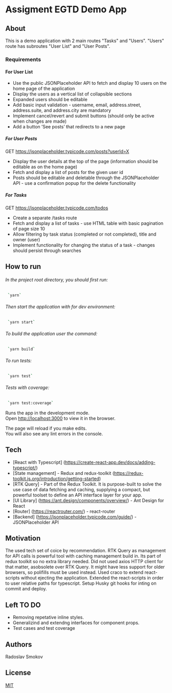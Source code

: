 # Assigment EGTD Demo App

## About

This is a demo application with 2 main routes "Tasks" and "Users". "Users" route has subroutes "User List" and "User Posts".

### Requirements

#### For User List
- Use the public JSONPlaceholder API to fetch and display 10 users on the home page of the application
- Display the users as a vertical list of collapsible sections
- Expanded users should be editable
- Add basic input validation - username, email, address.street, address.suite, and address.city are mandatory
- Implement cancel/revert and submit buttons (should only be active when changes are made)
- Add a button ’See posts’ that redirects to a new page

##### For User Posts

GET https://jsonplaceholder.typicode.com/posts?userId=X
- Display the user details at the top of the page (information should be editable as on the home page)
- Fetch and display a list of posts for the given user id
- Posts should be editable and deletable through the JSONPlaceholder API - use a confirmation popup for
the delete functionality

##### For Tasks

GET https://jsonplaceholder.typicode.com/todos
- Create a separate /tasks route
- Fetch and display a list of tasks - use HTML table with basic pagination of page size 10
- Allow filtering by task status (completed or not completed), title and owner (user)
- Implement functionality for changing the status of a task - changes should persist through searches

## How to run

###### In the project root directory, you should first run:

```bash
 `yarn`
```

###### Then start the application with for dev environment:

```bash
 `yarn start`
```

###### To build the application user the command:

```bash
 `yarn build`
```

###### To run tests:

```bash
 `yarn test`
```

###### Tests with coverage:

```bash
 `yarn test:coverage`
```

Runs the app in the development mode.\
Open [http://localhost:3000](http://localhost:3000) to view it in the browser.

The page will reload if you make edits.\
You will also see any lint errors in the console.


## Tech

- [React with Typescript] (https://create-react-app.dev/docs/adding-typescript/)
- [State management] - Redux and redux-toolkit (https://redux-toolkit.js.org/introduction/getting-started)
- [RTK Query] - Part of the Redux Toolkit. It is purpose-built to solve the use case of data fetching and caching, supplying a compact, but powerful toolset to define an API interface layer for your app. 
- [UI Library] (https://ant.design/components/overview/) - Ant Design for React
- [Router] (https://reactrouter.com/) - react-router
- [Backend] (https://jsonplaceholder.typicode.com/guide/) - JSONPlaceholder API 

## Motivation

The used tech set of coice by recommendation. RTK Query as management for API calls is powerful tool with caching management build in. Its part of redux toolkit so no extra library needed. Did not used axios HTTP client for that matter, asobsolete over RTK Query. It might have less support for older browsers, so polifills must be used instead. Used craco to extend react-scripts without ejecting the application. Extended the react-scripts in order to user relative paths for typescript. Setup Husky git hooks for inting on commit and deploy.

## Left TO DO 

- Removing repetative inline styles. 
- Generalizind and extendng interfaces for component props.
- Test cases and test coverage

## Authors
Radoslav Smokov

## License

[MIT](https://choosealicense.com/licenses/mit/)
